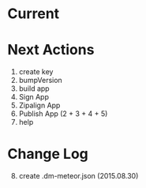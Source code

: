 Current
====================

Next Actions
====================
1. create key
2. bumpVersion
3. build app
4. Sign App
5. Zipalign App
6. Publish App (2 + 3 + 4 + 5)
7. help

Change Log
====================
8. create .dm-meteor.json (2015.08.30)
